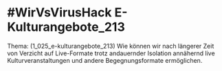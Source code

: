 # #WirVsVirusHack E-Kulturangebote_213
Thema: (1_025_e-kulturangebote_213) Wie können wir nach längerer Zeit von Verzicht auf Live-Formate trotz andauernder Isolation annähernd live Kulturveranstaltungen und andere Begegnungsformate ermöglichen.
